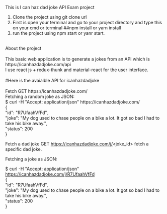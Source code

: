 This is I can haz dad joke API Exam project

1. Clone the project using git clone url
2. First is open your terminal and go to your project directory and type this on your cmd or terminal ##npm install or yarn install
3. run the project using npm start or yanr start.
<br/>
About the project<br/>
<br/>
This basic web application is to generate a jokes from an API which is https://icanhazdadjoke.com/api <br/>
I use react js + redux-thunk and material-react for the user interface. </br>
</br>
#Here is the avaialble API for icanhazdadjoke<br/>
<br/>
Fetch
GET https://icanhazdadjoke.com/
<br/>
Fetching a random joke as JSON:
<br/>
$ curl -H "Accept: application/json" https://icanhazdadjoke.com/ <br/>
{<br/>
  "id": "R7UfaahVfFd",<br/>
  "joke": "My dog used to chase people on a bike a lot. It got so bad I had to take his bike away.",<br/>
  "status": 200<br/>
}

Fetch a dad joke
GET https://icanhazdadjoke.com/j/<joke_id> fetch a specific dad joke.<br/>

Fetching a joke as JSON:<br/>

$ curl -H "Accept: application/json" https://icanhazdadjoke.com/j/R7UfaahVfFd<br/>
{<br/>
  "id": "R7UfaahVfFd",<br/>
  "joke": "My dog used to chase people on a bike a lot. It got so bad I had to take his bike away.",<br/>
  "status": 200<br/>
}
